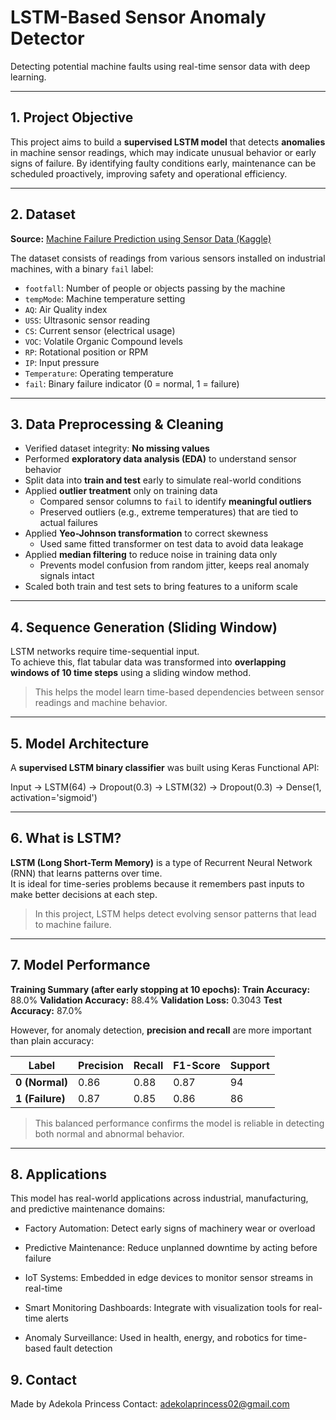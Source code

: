# LSTM-Based Sensor Anomaly Detector

Detecting potential machine faults using real-time sensor data with deep learning.

---

## 1.  Project Objective

This project aims to build a **supervised LSTM model** that detects **anomalies** in machine sensor readings, which may indicate unusual behavior or early signs of failure. By identifying faulty conditions early, maintenance can be scheduled proactively, improving safety and operational efficiency.

---

## 2.  Dataset

**Source:** [Machine Failure Prediction using Sensor Data (Kaggle)](https://www.kaggle.com/datasets/umerrtx/machine-failure-prediction-using-sensor-data/data)

The dataset consists of readings from various sensors installed on industrial machines, with a binary `fail` label:

- `footfall`: Number of people or objects passing by the machine  
- `tempMode`: Machine temperature setting  
- `AQ`: Air Quality index  
- `USS`: Ultrasonic sensor reading  
- `CS`: Current sensor (electrical usage)  
- `VOC`: Volatile Organic Compound levels  
- `RP`: Rotational position or RPM  
- `IP`: Input pressure  
- `Temperature`: Operating temperature  
- `fail`: Binary failure indicator (0 = normal, 1 = failure)

---

## 3.  Data Preprocessing & Cleaning

- Verified dataset integrity: **No missing values**
- Performed **exploratory data analysis (EDA)** to understand sensor behavior
- Split data into **train and test** early to simulate real-world conditions
- Applied **outlier treatment** only on training data  
    - Compared sensor columns to `fail` to identify **meaningful outliers**
    - Preserved outliers (e.g., extreme temperatures) that are tied to actual failures
- Applied **Yeo-Johnson transformation** to correct skewness  
    - Used same fitted transformer on test data to avoid data leakage
- Applied **median filtering** to reduce noise in training data only  
    - Prevents model confusion from random jitter, keeps real anomaly signals intact
- Scaled both train and test sets to bring features to a uniform scale

---

## 4.  Sequence Generation (Sliding Window)

LSTM networks require time-sequential input.  
To achieve this, flat tabular data was transformed into **overlapping windows of 10 time steps** using a sliding window method.

> This helps the model learn time-based dependencies between sensor readings and machine behavior.

---

## 5.  Model Architecture

A **supervised LSTM binary classifier** was built using Keras Functional API:


Input → LSTM(64) → Dropout(0.3) → LSTM(32) → Dropout(0.3) → Dense(1, activation='sigmoid')

--- 

## 6.  What is LSTM?

**LSTM (Long Short-Term Memory)** is a type of Recurrent Neural Network (RNN) that learns patterns over time.  
It is ideal for time-series problems because it remembers past inputs to make better decisions at each step.

> In this project, LSTM helps detect evolving sensor patterns that lead to machine failure.

---

## 7.  Model Performance

**Training Summary (after early stopping at 10 epochs):**
**Train Accuracy:** 88.0%
**Validation Accuracy:** 88.4%
**Validation Loss:** 0.3043
**Test Accuracy:** 87.0%



However, for anomaly detection, **precision and recall** are more important than plain accuracy:

| Label | Precision | Recall | F1-Score | Support |
|-------|-----------|--------|----------|---------|
| **0 (Normal)** | 0.86 | 0.88 | 0.87 | 94 |
| **1 (Failure)** | 0.87 | 0.85 | 0.86 | 86 |

>  This balanced performance confirms the model is reliable in detecting both normal and abnormal behavior.

---

## 8.  Applications
This model has real-world applications across industrial, manufacturing, and predictive maintenance domains:

- Factory Automation: Detect early signs of machinery wear or overload

- Predictive Maintenance: Reduce unplanned downtime by acting before failure

- IoT Systems: Embedded in edge devices to monitor sensor streams in real-time

- Smart Monitoring Dashboards: Integrate with visualization tools for real-time alerts

- Anomaly Surveillance: Used in health, energy, and robotics for time-based fault detection

## 9.  Contact
Made by Adekola Princess
Contact: adekolaprincess02@gmail.com
